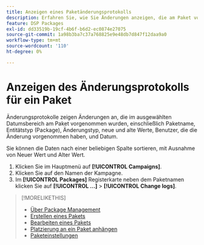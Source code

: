 ```yaml
---
title: Anzeigen eines Paketänderungsprotokolls
description: Erfahren Sie, wie Sie Änderungen anzeigen, die am Paket vorgenommen wurden.
feature: DSP Packages
exl-id: dd33519b-19cf-4b6f-b6d2-ec0874e27075
source-git-commit: 1a98b3ba7c37a768825e9e48db7d847f12daa9a0
workflow-type: tm+mt
source-wordcount: '110'
ht-degree: 0%

---
```


# Anzeigen des Änderungsprotokolls für ein Paket

Änderungsprotokolle zeigen Änderungen an, die im ausgewählten Datumsbereich am Paket vorgenommen wurden, einschließlich Paketname, Entitätstyp (Package), Änderungstyp, neue und alte Werte, Benutzer, die die Änderung vorgenommen haben, und Datum.

Sie können die Daten nach einer beliebigen Spalte sortieren, mit Ausnahme von Neuer Wert und Alter Wert.

1. Klicken Sie im Hauptmenü auf **[!UICONTROL Campaigns]**.
1. Klicken Sie auf den Namen der Kampagne.
1. Im **[!UICONTROL Packages]** Registerkarte neben dem Paketnamen klicken Sie auf  **[!UICONTROL ...]** > **[!UICONTROL Change logs]**.

>[!MORELIKETHIS]
>
>* [Über Package Management](package-about.md)
>* [Erstellen eines Pakets](package-create.md)
>* [Bearbeiten eines Pakets](package-edit.md)
>* [Platzierung an ein Paket anhängen](package-attach-placement.md)
>* [Paketeinstellungen](package-settings.md)

